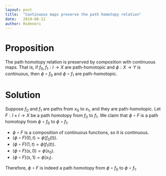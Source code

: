 ```yaml
---
layout: post
title:  "Continuous maps preserve the path homotopy relation"
date:   2019-08-12
author: Hidenori
---
```


# Proposition
The path homotopy relation is preserved by composition with continuous maps.
That is, if $f_0, f_1: I \rightarrow X$ are path-homotopic and $\phi:X \rightarrow Y$ is continuous, then $\phi \circ f_0$ and $\phi \circ f_1$ are path-homotopic.

# Solution
Suppose $f_0$ and $f_1$ are paths from $x_0$ to $x_1$, and they are path-homotopic.
Let $F: I \times I \rightarrow X$ be a path homotopy from $f_0$ to $f_1$.
We claim that $\phi \circ F$ is a path homotopy from $\phi \circ f_0$ to $\phi \circ f_1$.

* $\phi \circ F$ is a composition of continuous functions, so it is continuous.
* $(\phi \circ F)(0, t) = \phi(f_0(t))$.
* $(\phi \circ F)(1, t) = \phi(f_1(t))$.
* $(\phi \circ F)(s, 0) = \phi(x_0)$.
* $(\phi \circ F)(s, 1) = \phi(x_1)$.

Therefore, $\phi \circ F$ is indeed a path homotopy from $\phi \circ f_0$ to $\phi \circ f_1$.
